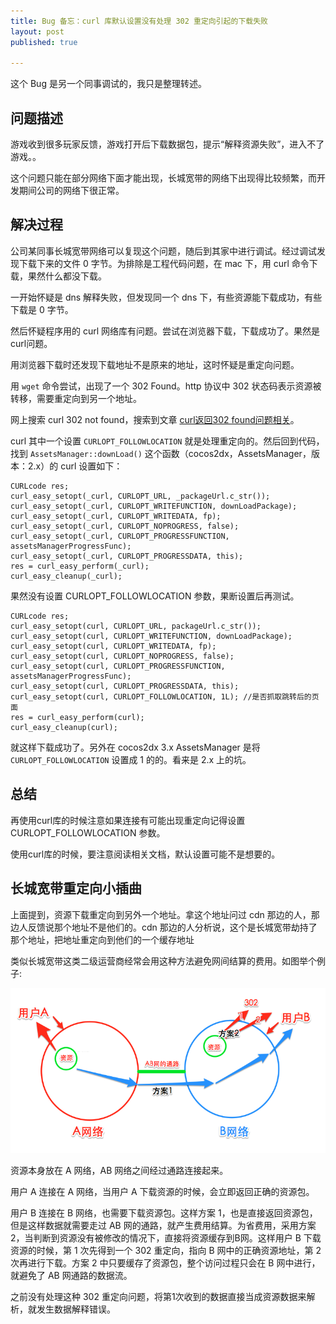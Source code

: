 ```yaml
---
title: Bug 备忘：curl 库默认设置没有处理 302 重定向引起的下载失败
layout: post
published: true

---
```


这个 Bug 是另一个同事调试的，我只是整理转述。

## 问题描述
游戏收到很多玩家反馈，游戏打开后下载数据包，提示“解释资源失败”，进入不了游戏。。

这个问题只能在部分网络下面才能出现，长城宽带的网络下出现得比较频繁，而开发期间公司的网络下很正常。

## 解决过程
公司某同事长城宽带网络可以复现这个问题，随后到其家中进行调试。经过调试发现下载下来的文件 0 字节。为排除是工程代码问题，在 mac 下，用 curl 命令下载，果然什么都没下载。

一开始怀疑是 dns 解释失败，但发现同一个 dns 下，有些资源能下载成功，有些下载是 0 字节。

然后怀疑程序用的 curl 网络库有问题。尝试在浏览器下载，下载成功了。果然是curl问题。

用浏览器下载时还发现下载地址不是原来的地址，这时怀疑是重定向问题。

用 `wget` 命令尝试，出现了一个 302 Found。http 协议中 302 状态码表示资源被转移，需要重定向到另一个地址。

网上搜索 curl 302 not found，搜索到文章 [curl返回302 found问题相关](http://www.cnblogs.com/wainiwann/archive/2013/12/20/3483607.html)。

curl 其中一个设置 `CURLOPT_FOLLOWLOCATION` 就是处理重定向的。然后回到代码，找到 `AssetsManager::downLoad()` 这个函数（cocos2dx，AssetsManager，版本：2.x）的 curl 设置如下：

	CURLcode res;
	curl_easy_setopt(_curl, CURLOPT_URL, _packageUrl.c_str());
	curl_easy_setopt(_curl, CURLOPT_WRITEFUNCTION, downLoadPackage);
	curl_easy_setopt(_curl, CURLOPT_WRITEDATA, fp);
	curl_easy_setopt(_curl, CURLOPT_NOPROGRESS, false);
	curl_easy_setopt(_curl, CURLOPT_PROGRESSFUNCTION, assetsManagerProgressFunc);
	curl_easy_setopt(_curl, CURLOPT_PROGRESSDATA, this);
	res = curl_easy_perform(_curl);
	curl_easy_cleanup(_curl);

果然没有设置 CURLOPT_FOLLOWLOCATION 参数，果断设置后再测试。

	CURLcode res;
	curl_easy_setopt(curl, CURLOPT_URL, packageUrl.c_str());
	curl_easy_setopt(curl, CURLOPT_WRITEFUNCTION, downLoadPackage);
	curl_easy_setopt(curl, CURLOPT_WRITEDATA, fp);
	curl_easy_setopt(curl, CURLOPT_NOPROGRESS, false);
	curl_easy_setopt(curl, CURLOPT_PROGRESSFUNCTION, assetsManagerProgressFunc);
	curl_easy_setopt(curl, CURLOPT_PROGRESSDATA, this);
	curl_easy_setopt(curl, CURLOPT_FOLLOWLOCATION, 1L); //是否抓取跳转后的页面
	res = curl_easy_perform(curl);
	curl_easy_cleanup(curl);

就这样下载成功了。另外在 cocos2dx 3.x AssetsManager 是将 `CURLOPT_FOLLOWLOCATION` 设置成 1 的的。看来是 2.x 上的坑。

## 总结

再使用curl库的时候注意如果连接有可能出现重定向记得设置CURLOPT_FOLLOWLOCATION 参数。

使用curl库的时候，要注意阅读相关文档，默认设置可能不是想要的。

## 长城宽带重定向小插曲

上面提到，资源下载重定向到另外一个地址。拿这个地址问过 cdn 那边的人，那边人反馈说那个地址不是他们的。cdn 那边的人分析说，这个是长城宽带劫持了那个地址，把地址重定向到他们的一个缓存地址

类似长城宽带这类二级运营商经常会用这种方法避免网间结算的费用。如图举个例子:

![bug-curl-302.png](/media/images/bug-curl-302.png)

资源本身放在 A 网络，AB 网络之间经过通路连接起来。

用户 A 连接在 A 网络，当用户 A 下载资源的时候，会立即返回正确的资源包。

用户 B 连接在 B 网络，也需要下载资源包。这样方案 1，也是直接返回资源包，但是这样数据就需要走过 AB 网的通路，就产生费用结算。为省费用，采用方案 2，当判断到资源没有被修改的情况下，直接将资源缓存到B网。这样用户 B 下载资源的时候，第 1 次先得到一个 302 重定向，指向 B 网中的正确资源地址，第 2 次再进行下载。方案 2 中只要缓存了资源包，整个访问过程只会在 B 网中进行，就避免了 AB 网通路的数据流。

之前没有处理这种 302 重定向问题，将第1次收到的数据直接当成资源数据来解析，就发生数据解释错误。


